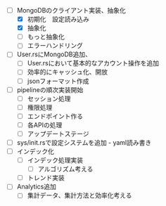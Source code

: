 * [ ] MongoDBのクライアント実装、抽象化
  * [X] 初期化　設定読み込み
  * [X] 抽象化
  * [ ] もっと抽象化
  * [ ] エラーハンドリング
* [ ] User.rsにMongoDB追加、
  * [ ] User.rsにおいて基本的なアカウント操作を追加
  * [ ] 効率的にキャッシュ化、開放
  * [ ] jsonフォーマット作成
* [ ] pipelineの順次実装開始
  * [ ] セッション処理
  * [ ] 権限処理
  * [ ] エンドポイント作る
  * [ ] 各APIの処理
  * [ ] アップデートステージ
* [ ] sys/init.rsで設定システムを追加 - yaml読み書き
* [ ] インデック化
  * [ ] インデック処理実装
    * [ ] アルゴリズム考える
  * [ ] トレンド実装
* [ ] Analytics追加
  * [ ] 集計データ、集計方法と効率化考える
